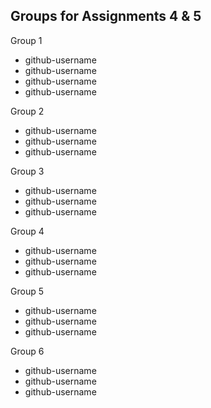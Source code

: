 ## Groups for Assignments 4 & 5

Group 1
- github-username
- github-username
- github-username
- github-username

Group 2
- github-username
- github-username
- github-username

Group 3
- github-username
- github-username
- github-username

Group 4
- github-username
- github-username
- github-username

Group 5
- github-username
- github-username
- github-username

Group 6
- github-username
- github-username
- github-username
